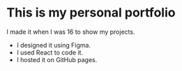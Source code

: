 # This is my personal portfolio
I made it when I was 16 to show my projects.
- I designed it using Figma.
- I used React to code it.
- I hosted it on GitHub pages.
